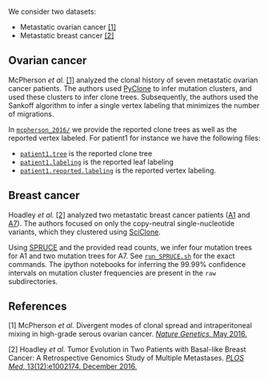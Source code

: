 We consider two datasets:

* Metastatic ovarian cancer [[1]](#ref1)
* Metastatic breast cancer [[2]](#ref2)

## Ovarian cancer

McPherson *et al.* [[1]](#ref1) analyzed the clonal history of seven metastatic ovarian cancer patients. The authors used [PyClone](https://bitbucket.org/aroth85/pyclone/wiki/Home) to infer mutation clusters, and used these clusters to infer clone trees. Subsequently, the authors used the Sankoff algorithm to infer a single vertex labeling that minimizes the number of migrations.

In [`mcpherson_2016/`](mcpherson_2016/) we provide the reported clone trees as well as the reported vertex labeled. For patient1 for instance we have the following files:

* [`patient1.tree`](mcpherson_2016/patient1.tree) is the reported clone tree
* [`patient1.labeling`](mcpherson_2016/patient1.labeling) is the reported leaf labeling
* [`patient1.reported.labeling`](mcpherson_2016/patient1.reported.labeling) is the reported vertex labeling.

## Breast cancer

Hoadley *et al.* [[2]](#ref2) analyzed two metastatic breast cancer patients ([A1](hoadley_2016/A1) and [A7](hoadley_2016/A7)). The authors focused on only the copy-neutral single-nucleotide variants, which they clustered using [SciClone](https://github.com/genome/sciclone).

Using [SPRUCE](https://github.com/raphael-group/spruce) and the provided read counts, we infer four mutation trees for A1 and two mutation trees for A7. See [`run_SPRUCE.sh`](hoadley_2016/run_SPRUCE.sh) for the exact commands. The ipython notebooks for inferring the 99.99% confidence intervals on mutation cluster frequencies are present in the `raw` subdirectories.

## References
<a name="ref1"></a>
[1] McPherson *et al.* Divergent modes of clonal spread and intraperitoneal mixing in high-grade serous ovarian cancer. [*Nature Genetics*, May 2016.](http://www.nature.com/ng/journal/v48/n7/abs/ng.3573.html)

<a name="ref2"></a>
[2] Hoadley *et al.* Tumor Evolution in Two Patients with Basal-like Breast Cancer: A Retrospective Genomics Study of Multiple Metastases. [*PLOS Med*, 13(12):e1002174, December 2016.](http://journals.plos.org/plosmedicine/article?id=10.1371/journal.pmed.1002174)

